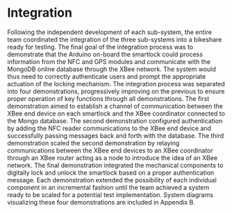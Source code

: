 # Integration

Following the independent development of each sub-system, the entire team coordinated the integration of the three sub-systems into a bikeshare ready for testing.  The final goal of the integration process was to demonstrate that the Arduino on-board the smartlock could process information from the NFC and GPS modules and communicate with the MongoDB online database through the XBee network.  The system would thus need to correctly authenticate users and prompt the appropriate actuation of the locking mechanism.  The integration process was separated into four demonstrations, progressively improving on the previous to ensure proper operation of key functions through all demonstrations.  The first demonstration aimed to establish a channel of communication between the XBee end device on each smartlock and the XBee coordinator connected to the Mongo database.  The second demonstration configured authentication by adding the NFC reader communications to the XBee end device and successfully passing messages back and forth with the database.  The third demonstration scaled the second demonstration by relaying communications between the XBee end devices to an XBee coordinator through an XBee router acting as a node to introduce the idea of an XBee network.  The final demonstration integrated the mechanical components to digitally lock and unlock the smartlock based on a proper authentication message.  Each demonstration extended the possibility of each individual component in an incremental fashion until the team achieved a system ready to be scaled for a potential test implementation.  System diagrams visualizing these four demonstrations are included in Appendix B.
